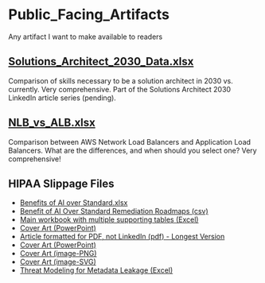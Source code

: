 # Public_Facing_Artifacts
Any artifact I want to make available to readers

## [Solutions_Architect_2030_Data.xlsx](https://raw.githubusercontent.com/amramedworkin/Public_Facing_Artifacts/main/AWS_Content/NLB_vs_ALB.xlsx)
Comparison of skills necessary to be a solution architect in 2030 vs. currently.  Very comprehensive.  Part of the Solutions Architect 2030 LinkedIn article series (pending).

## [NLB_vs_ALB.xlsx](https://raw.githubusercontent.com/amramedworkin/Public_Facing_Artifacts/main/AWS_Content/NLB_vs_ALB.xlsx)
Comparison between AWS Network Load Balancers and Application Load Balancers.  What are the differences, and when should you select one? Very comprehensive!

## HIPAA Slippage Files
- [Benefits of AI over Standard.xlsx](https://raw.githubusercontent.com/amramedworkin/Public_Facing_Artifacts/main/HIPAA_Slippage/Public_Facing/Benefits%20of%20AI%20over%20Standard.xlsx)
- [Benefit of AI Over Standard Remediation Roadmaps (csv)](https://raw.githubusercontent.com/amramedworkin/Public_Facing_Artifacts/main/HIPAA_Slippage/Public_Facing/Benefits_of_AI_over_Standard.xlsx)
- [Main workbook with multiple supporting tables (Excel)](https://raw.githubusercontent.com/amramedworkin/Public_Facing_Artifacts/main/HIPAA_Slippage/Public_Facing/Matadata_Leakage_thriough_Cloud_Control_Planes_-_Data.xlsx)
- [Cover Art (PowerPoint)](https://raw.githubusercontent.com/amramedworkin/Public_Facing_Artifacts/main/HIPAA_Slippage/Public_Facing/Metadata%20Leakage%20through%20Cloud%20Control%20Planes.pptx)
- [Article formatted for PDF, not LinkedIn (pdf) - Longest Version](https://raw.githubusercontent.com/amramedworkin/Public_Facing_Artifacts/main/HIPAA_Slippage/Public_Facing/Metadata_Leakage_through_Cloud_Control_Planes.pdf)
- [Cover Art (PowerPoint)](https://raw.githubusercontent.com/amramedworkin/Public_Facing_Artifacts/main/HIPAA_Slippage/Public_Facing/Metadata_Leakage_through_Cloud_Control_Planes.pptx)
- [Cover Art (image-PNG)](https://raw.githubusercontent.com/amramedworkin/Public_Facing_Artifacts/main/HIPAA_Slippage/Public_Facing/Metadata_Leakage_through_Cloud_Control_Planes_-_Article_Cover.png)
- [Cover Art (image-SVG)](https://raw.githubusercontent.com/amramedworkin/Public_Facing_Artifacts/main/HIPAA_Slippage/Public_Facing/Metadata_Leakage_through_Cloud_Control_Planes_-_Article_Cover.svg)
- [Threat Modeling for Metadata Leakage (Excel)](https://raw.githubusercontent.com/amramedworkin/Public_Facing_Artifacts/main/HIPAA_Slippage/Public_Facing/Threat_Modelng_Metadata_Leakage.xlsx)
